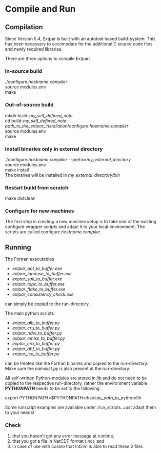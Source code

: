 # Compile and Run

## Compilation
Since Version 5.4, Extpar is built with an autotool based build-system. This has been necessary to accomodate for the additional C source code files and newly required libraries.

There are three options to compile Extpar: 

### In-source build
./configure.*hostname.compiler*  
source modules.env  
make   

### Out-of-source build
mkdir build-*my_self_defined_note*  
cd build-*my_self_defined_note*  
*path_to_the_extpar_installation*/configure.*hostname.compiler*  
source modules.env  
make  

### Install binaries only in external directory
./configure.*hostname.compiler* --prefix=*my_external_directory*  
source modules.env  
make install  
The binaries will be installed in  *my_external_directory/bin*

### Restart build from scratch
make distclean 

### Configure for new machines
The first step in creating a new machine setup is to take one of
the existing configure wrapper scripts and adapt it to your local
environment. The scripts are called configure.*hostname.compiler*.

## Running
The Fortran executables 
*   *extpar_aot_to_buffer.exe*
*   *extpar_landuse_to_buffer.exe*
*   *exptar_soil_to_buffer.exe*
*   *extpar_topo_to_buffer.exe*
*   *extpar_flake_to_buffer.exe* 
*   *extpar_consistency_check.exe* 

can simply be copied to the run-directory.
 
The main python scripts 
*   *extpar_alb_to_buffer.py*
*   *extpar_cru_to_buffer.py*
*   *extpar_ndvi_to_buffer.py*
*   *extpar_emiss_to_buffer.py*
*   *exptar_era_to_buffer.py*
*   *extpar_ahf_to_buffer.py*
*   *extpar_isa_to_buffer.py*  

can be treated like the Fortran binaries and copied to the run-directory. Make sure the *namelist.py* is also present at the run-directory.  

All self-written Python-modules are stored in [lib](../python/lib) and do not need to be copied to the respective run-directory, rather the environment variable **PYTHONPATH** needs to be set to the following:  
 
export PYTHONPATH=$PYTHONPATH:*absolute_path_to_python/lib*

Some runscript examples are available under /run_scripts.
Just adapt them to your needs!

### Check
1. that you haven't got any error message at runtime,
2. that you got a file in NetCDF format (.nc), and
3. in case of use with cosmo that Int2lm is able to read these 2 files 
